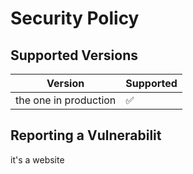 # Security Policy

## Supported Versions



| Version               | Supported          |
| --------------------- | ------------------ |
| the one in production | :white_check_mark: |

## Reporting a Vulnerabilit

it's a website
